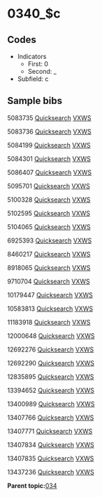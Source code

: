 # 0340\_$c

## Codes

-   Indicators
    -   First: 0
    -   Second: \_
-   Subfield: c

## Sample bibs

5083735 [Quicksearch](https://search.library.yale.edu/catalog/5083735) [VXWS](http://prodorbis.library.yale.edu:7014/vxws/GetHoldingsService?bibId=5083735)

5083736 [Quicksearch](https://search.library.yale.edu/catalog/5083736) [VXWS](http://prodorbis.library.yale.edu:7014/vxws/GetHoldingsService?bibId=5083736)

5084199 [Quicksearch](https://search.library.yale.edu/catalog/5084199) [VXWS](http://prodorbis.library.yale.edu:7014/vxws/GetHoldingsService?bibId=5084199)

5084301 [Quicksearch](https://search.library.yale.edu/catalog/5084301) [VXWS](http://prodorbis.library.yale.edu:7014/vxws/GetHoldingsService?bibId=5084301)

5086407 [Quicksearch](https://search.library.yale.edu/catalog/5086407) [VXWS](http://prodorbis.library.yale.edu:7014/vxws/GetHoldingsService?bibId=5086407)

5095701 [Quicksearch](https://search.library.yale.edu/catalog/5095701) [VXWS](http://prodorbis.library.yale.edu:7014/vxws/GetHoldingsService?bibId=5095701)

5100328 [Quicksearch](https://search.library.yale.edu/catalog/5100328) [VXWS](http://prodorbis.library.yale.edu:7014/vxws/GetHoldingsService?bibId=5100328)

5102595 [Quicksearch](https://search.library.yale.edu/catalog/5102595) [VXWS](http://prodorbis.library.yale.edu:7014/vxws/GetHoldingsService?bibId=5102595)

5104065 [Quicksearch](https://search.library.yale.edu/catalog/5104065) [VXWS](http://prodorbis.library.yale.edu:7014/vxws/GetHoldingsService?bibId=5104065)

6925393 [Quicksearch](https://search.library.yale.edu/catalog/6925393) [VXWS](http://prodorbis.library.yale.edu:7014/vxws/GetHoldingsService?bibId=6925393)

8460217 [Quicksearch](https://search.library.yale.edu/catalog/8460217) [VXWS](http://prodorbis.library.yale.edu:7014/vxws/GetHoldingsService?bibId=8460217)

8918065 [Quicksearch](https://search.library.yale.edu/catalog/8918065) [VXWS](http://prodorbis.library.yale.edu:7014/vxws/GetHoldingsService?bibId=8918065)

9710704 [Quicksearch](https://search.library.yale.edu/catalog/9710704) [VXWS](http://prodorbis.library.yale.edu:7014/vxws/GetHoldingsService?bibId=9710704)

10179447 [Quicksearch](https://search.library.yale.edu/catalog/10179447) [VXWS](http://prodorbis.library.yale.edu:7014/vxws/GetHoldingsService?bibId=10179447)

10583813 [Quicksearch](https://search.library.yale.edu/catalog/10583813) [VXWS](http://prodorbis.library.yale.edu:7014/vxws/GetHoldingsService?bibId=10583813)

11183918 [Quicksearch](https://search.library.yale.edu/catalog/11183918) [VXWS](http://prodorbis.library.yale.edu:7014/vxws/GetHoldingsService?bibId=11183918)

12000648 [Quicksearch](https://search.library.yale.edu/catalog/12000648) [VXWS](http://prodorbis.library.yale.edu:7014/vxws/GetHoldingsService?bibId=12000648)

12692276 [Quicksearch](https://search.library.yale.edu/catalog/12692276) [VXWS](http://prodorbis.library.yale.edu:7014/vxws/GetHoldingsService?bibId=12692276)

12692290 [Quicksearch](https://search.library.yale.edu/catalog/12692290) [VXWS](http://prodorbis.library.yale.edu:7014/vxws/GetHoldingsService?bibId=12692290)

12835895 [Quicksearch](https://search.library.yale.edu/catalog/12835895) [VXWS](http://prodorbis.library.yale.edu:7014/vxws/GetHoldingsService?bibId=12835895)

13394652 [Quicksearch](https://search.library.yale.edu/catalog/13394652) [VXWS](http://prodorbis.library.yale.edu:7014/vxws/GetHoldingsService?bibId=13394652)

13400989 [Quicksearch](https://search.library.yale.edu/catalog/13400989) [VXWS](http://prodorbis.library.yale.edu:7014/vxws/GetHoldingsService?bibId=13400989)

13407766 [Quicksearch](https://search.library.yale.edu/catalog/13407766) [VXWS](http://prodorbis.library.yale.edu:7014/vxws/GetHoldingsService?bibId=13407766)

13407771 [Quicksearch](https://search.library.yale.edu/catalog/13407771) [VXWS](http://prodorbis.library.yale.edu:7014/vxws/GetHoldingsService?bibId=13407771)

13407834 [Quicksearch](https://search.library.yale.edu/catalog/13407834) [VXWS](http://prodorbis.library.yale.edu:7014/vxws/GetHoldingsService?bibId=13407834)

13407835 [Quicksearch](https://search.library.yale.edu/catalog/13407835) [VXWS](http://prodorbis.library.yale.edu:7014/vxws/GetHoldingsService?bibId=13407835)

13437236 [Quicksearch](https://search.library.yale.edu/catalog/13437236) [VXWS](http://prodorbis.library.yale.edu:7014/vxws/GetHoldingsService?bibId=13437236)

**Parent topic:**[034](../../tags/034/034.md)

